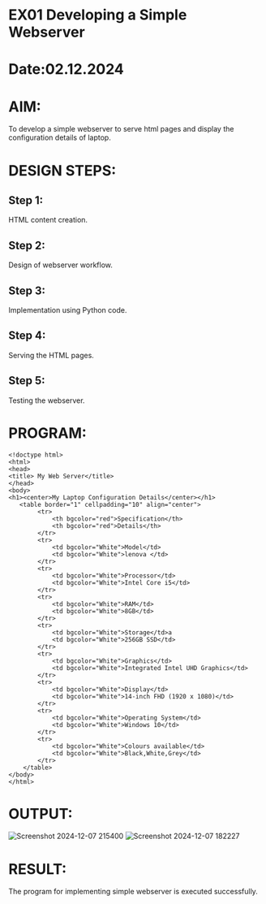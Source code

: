 # EX01 Developing a Simple Webserver

# Date:02.12.2024
# AIM:
To develop a simple webserver to serve html pages and display the configuration details of laptop.

# DESIGN STEPS:
## Step 1:
HTML content creation.

## Step 2:
Design of webserver workflow.

## Step 3:
Implementation using Python code.

## Step 4:
Serving the HTML pages.

## Step 5:
Testing the webserver.

# PROGRAM:
```
<!doctype html>
<html>
<head>
<title> My Web Server</title>
</head>
<body>
<h1><center>My Laptop Configuration Details</center></h1>
   <table border="1" cellpadding="10" align="center">
        <tr>
            <th bgcolor="red">Specification</th>
            <th bgcolor="red">Details</th>
        </tr>
        <tr>
            <td bgcolor="White">Model</td>
            <td bgcolor="White">lenova </td>
        </tr>
        <tr>
            <td bgcolor="White">Processor</td>
            <td bgcolor="White">Intel Core i5</td>
        </tr>
        <tr>
            <td bgcolor="White">RAM</td>
            <td bgcolor="White">8GB</td>
        </tr>
        <tr>
            <td bgcolor="White">Storage</td>a
            <td bgcolor="White">256GB SSD</td>
        </tr>
        <tr>
            <td bgcolor="White">Graphics</td>
            <td bgcolor="White">Integrated Intel UHD Graphics</td>
        </tr>
        <tr>
            <td bgcolor="White">Display</td>
            <td bgcolor="White">14-inch FHD (1920 x 1080)</td>
        </tr>
        <tr>
            <td bgcolor="White">Operating System</td>
            <td bgcolor="White">Windows 10</td>
        </tr>
        <tr>
            <td bgcolor="White">Colours available</td>
            <td bgcolor="White">Black,White,Grey</td>
        </tr>
    </table>
</body>
</html>
```

# OUTPUT:
![Screenshot 2024-12-07 215400](https://github.com/user-attachments/assets/96c996a1-c899-4857-8fde-837c645052a5)
![Screenshot 2024-12-07 182227](https://github.com/user-attachments/assets/bb1da567-4d98-4934-adeb-bd69207c91c4)



# RESULT:
The program for implementing simple webserver is executed successfully.
